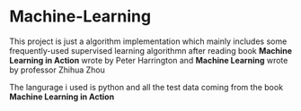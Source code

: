# Machine-Learning
This project is just a algorithm implementation which mainly includes some frequently-used supervised learning algorithmn after reading book **Machine Learning in Action** wrote by Peter Harrington and **Machine Learning** wrote by professor Zhihua Zhou    

The langurage i used is python and all the test data coming from the book **Machine Learning in Action**


